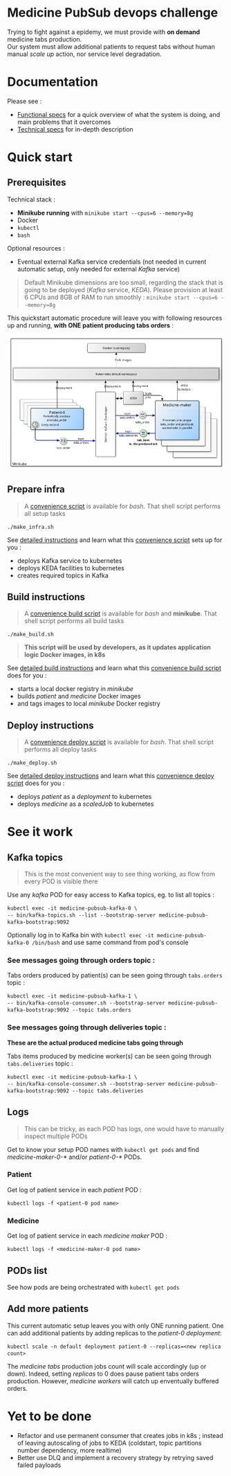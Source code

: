 # Medicine PubSub devops challenge

Trying to fight against a epidemy, we must provide with **on demand** medicine tabs production.     
Our system must allow additional patients to request tabs without human manual *scale up* action, nor service level degradation.

# Documentation
Please see :
- [Functional specs](WORK_SUMMARY.md) for a quick overview of what the system is doing, and main problems that it overcomes
- [Technical specs](documentation/README.md) for in-depth description 

# Quick start
## Prerequisites
Technical stack :
- **Minikube running** with `minikube start --cpus=6 --memory=8g`
- Docker
- `kubectl`
- `bash`

Optional resources :
- Eventual external Kafka service credentials (not needed in current automatic setup, only needed for external *Kafka* service)

> Default Minikube dimensions are too small, regarding the stack that is going to be deployed (*Kafka* service, *KEDA*). Please provision at least 6 CPUs and 8GB of RAM to run smoothly :
> `minikube start --cpus=6 --memory=8g`

This quickstart automatic procedure will leave you with following resources up and running, **with ONE patient producing tabs orders** :

![Target architecture, the big picture](documentation/assets/archi_aspersetup.png)

## Prepare infra
> A [convenience script](make_infra.sh) is available for *bash*. That shell script performs all setup tasks
```shell
./make_infra.sh
```

See [detailed instructions](documentation/PREPARE_INFRA.md) and learn what this [convenience script](make_infra.sh) sets up for you :
- deploys Kafka service to kubernetes
- deploys KEDA facilities to kubernetes
- creates required topics in Kafka

## Build instructions
> A [convenience build script](make_build.sh) is available for *bash* and **minikube**. That shell script performs all build tasks
```shell
./make_build.sh
```

> **This script will be used by developers, as it updates application logic Docker images, in k8s**

See [detailed build instructions](documentation/BUILD_INSTRUCTIONS.md) and learn what this [convenience build script](make_build.sh) does for you :
- starts a local docker registry in *minikube*
- builds *patient* and *medicine* Docker images
- and tags images to local *minikube* Docker registry

## Deploy instructions
> A [convenience deploy script](make_deploy.sh) is available for *bash*. That shell script performs all deploy tasks
```shell
./make_deploy.sh
```

See [detailed deploy instructions](documentation/DEPLOY_INSTRUCTIONS.md) and learn what this [convenience deploy script](make_deploy.sh) does for you :
- deploys *patient* as a *deployment* to kubernetes
- deploys *medicine* as a *scaledJob* to kubernetes
  
# See it work
## Kafka topics
> This is the most convenient way to see thing working, as flow from every POD is visible there

Use any *kafka* POD for easy access to Kafka topics, eg. to list all topics :
```shell
kubectl exec -it medicine-pubsub-kafka-0 \
-- bin/kafka-topics.sh --list --bootstrap-server medicine-pubsub-kafka-bootstrap:9092
```

Optionally log in to Kafka bin with `kubectl exec -it medicine-pubsub-kafka-0 /bin/bash` and use same command from pod's console

### See messages going through orders topic :
Tabs orders produced by patient(s) can be seen going through `tabs.orders` topic :
```shell
kubectl exec -it medicine-pubsub-kafka-1 \
-- bin/kafka-console-consumer.sh --bootstrap-server medicine-pubsub-kafka-bootstrap:9092 --topic tabs.orders
```

### See messages going through deliveries topic :
**These are the actual produced medicine tabs going through**

Tabs items produced by medicine worker(s) can be seen going through `tabs.deliveries` topic :
```shell
kubectl exec -it medicine-pubsub-kafka-1 \
-- bin/kafka-console-consumer.sh --bootstrap-server medicine-pubsub-kafka-bootstrap:9092 --topic tabs.deliveries
```

## Logs
> This can be tricky, as each POD has logs, one would have to manually inspect multiple PODs

Get to know your setup POD names with `kubectl get pods` and find *medicine-maker-0-\** and/or *patient-0-\** PODs. 

### Patient
Get log of patient service in each *patient* POD :
```shell
kubectl logs -f <patient-0 pod name>
```

### Medicine
Get log of patient service in each *medicine maker* POD :
```shell
kubectl logs -f <medicine-maker-0 pod name>
```

## PODs list
See how pods are being orchestrated with `kubectl get pods`

## Add more patients
This current automatic setup leaves you with only ONE running patient. One can add additional patients by adding replicas to the *patient-0 deployment*:
```shell
kubectl scale -n default deployment patient-0 --replicas=<new replica count>
```
The *medicine tabs* production jobs count will scale accordingly (up or down). Indeed, setting *replicas* to 0 does pause patient tabs orders production. However, *medicine workers* will catch up enventually buffered orders.

# Yet to be done
- Refactor and use permanent consumer that creates jobs in k8s ; instead of leaving autoscaling of jobs to KEDA (coldstart, topic partitions number dependency, more realtime)
- Better use DLQ and implement a recovery strategy by retrying saved failed payloads
